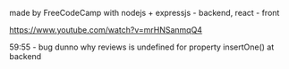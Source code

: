 made by FreeCodeCamp with nodejs + expressjs - backend, react - front

https://www.youtube.com/watch?v=mrHNSanmqQ4

59:55 - bug dunno why reviews is undefined for property insertOne() at backend

